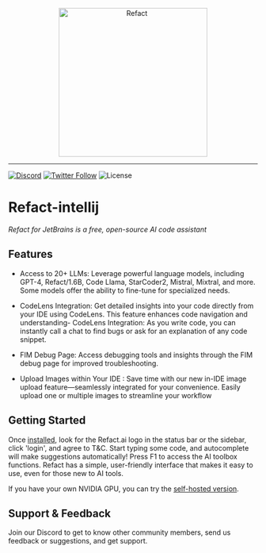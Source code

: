 <p align="center">
  <img width="300" alt="Refact" src="src/main/resources/icons/refact_logo.svg"/>
</p>

---

[![Discord](https://img.shields.io/discord/1037660742440194089?logo=discord&label=Discord&link=https%3A%2F%2Fsmallcloud.ai%2Fdiscord)](https://smallcloud.ai/discord)
[![Twitter Follow](https://img.shields.io/twitter/follow/refact_ai)](https://twitter.com/intent/follow?screen_name=refact_ai)
![License](https://img.shields.io/github/license/smallcloudai/refact-intellij)


# Refact-intellij
*Refact for JetBrains is a free, open-source AI code assistant* 

## Features 

- Access to 20+ LLMs: Leverage powerful language models, including GPT-4, Refact/1.6B, Code Llama, StarCoder2, Mistral, Mixtral, and more. Some models offer the ability to fine-tune for specialized needs.

- CodeLens Integration: Get detailed insights into your code directly from your IDE using CodeLens. This feature enhances code navigation and understanding- CodeLens Integration: As you write code, you can instantly call a chat to find bugs or ask for an explanation of any code snippet.

- FIM Debug Page: Access debugging tools and insights through the FIM debug page for improved troubleshooting.

- Upload Images within Your IDE : Save time with our new in-IDE image upload feature—seamlessly integrated for your convenience. Easily upload one or multiple images to streamline your workflow


## Getting Started
Once [installed](https://plugins.jetbrains.com/plugin/20647-refact-ai), look for the Refact.ai logo in the status bar or the sidebar, click 'login', and agree to T&C. Start typing some code, and autocomplete will make suggestions automatically! Press F1 to access the AI toolbox functions. Refact has a simple, user-friendly interface that makes it easy to use, even for those new to AI tools.

If you have your own NVIDIA GPU, you can try the [self-hosted version](https://github.com/smallcloudai/refact).
## Support & Feedback
Join our Discord to get to know other community members, send us feedback or suggestions, and get support.
